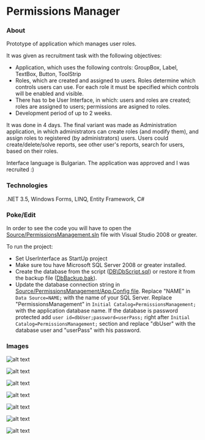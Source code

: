 # Permissions Manager

### About

Prototype of application which manages user roles. 

It was given as recruitment task with the following objectives:
- Application, which uses the following controls: GroupBox, Label, TextBox, Button, ToolStrip
- Roles, which are created and assigned to users. Roles determine which controls users can use. For each role it must be specified which controls will be enabled and visible. 
- There has to be User Interface, in which: users and roles are created; roles are assigned to users; permissions are asigned to roles.
- Development period of up to 2 weeks.

It was done in 4 days. The final variant was made as Administration application, in which administrators can create roles (and modify them), and assign roles to registered (by administrators) users. Users could create/delete/solve reports, see other user's reports, search for users, based on their roles.

Interface language is Bulgarian. 
The application was approved and I was recruited :) 

### Technologies

.NET 3.5, Windows Forms, LINQ, Entity Framework, C#

### Poke/Edit

In order to see the code you will have to open the [Source/PermissionsManagement.sln](https://github.com/raste/PermissionsManager/blob/master/Source/PermissionsManagement.sln) file with Visual Studio 2008 or greater.

To run the project: 
- Set UserInterface as StartUp project 
- Make sure tou have Microsoft SQL Server 2008 or greater installed. 
- Create the database from the script ([DB\DbScript.sql](https://github.com/raste/PermissionsManager/blob/master/DB/DbScript.sql)) or restore it from the backup file ([DbBackup.bak](https://github.com/raste/PermissionsManager/blob/master/DB/DbBackup.bak)).
- Update the database connection string in [Source/PermissionsManagement/App.Config file](https://github.com/raste/PermissionsManager/blob/master/Source/PermissionsManagement/App.Config). Replace "NAME" in `Data Source=NAME;` with the name of your SQL Server. Replace "PermissionsManagement" in `Initial Catalog=PermissionsManagement;` with the application database name. If the database is password protected add `user id=dbUser;password=userPass;` right after `Initial Catalog=PermissionsManagement;` section and replace "dbUser" with the database user and "userPass" with his password.

### Images

![alt text](https://github.com/raste/PermissionsManager/blob/master/screenshots/admin_reg.png "First start admin registration")

![alt text](https://github.com/raste/PermissionsManager/blob/master/screenshots/login.png "Log in")

![alt text](https://github.com/raste/PermissionsManager/blob/master/screenshots/add_role.png "Role creation")

![alt text](https://github.com/raste/PermissionsManager/blob/master/screenshots/add_user.png "User registration")

![alt text](https://github.com/raste/PermissionsManager/blob/master/screenshots/add_report.png "Report writing")

![alt text](https://github.com/raste/PermissionsManager/blob/master/screenshots/reports.png "All reports")

![alt text](https://github.com/raste/PermissionsManager/blob/master/screenshots/search.png "Search")
